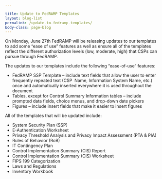 ```yaml
---

title: Update to FedRAMP Templates
layout: blog-list
permalink: /update-to-fedramp-templates/
body-class: page-blog
---
```

On Monday, June 27th FedRAMP will be releasing updates to our templates to add some “ease of use” features as well as ensure all of the templates reflect the different authorization levels (low, moderate, high) that CSPs can pursue through FedRAMP.

The updates to our templates include the following “ease-of-use” features:

* FedRAMP SSP Template – include text fields that allow the user to enter frequently repeated text (CSP  Name, Information System Name, etc.) once and automatically inserted everywhere it is used throughout the document
* Tables, except for Control Summary Information tables – include prompted data fields, choice menus, and drop-down date pickers
* Figures – include insert fields that make it easier to insert figures

All of the templates that will be updated include:

* System Security Plan (SSP)
* E-Authentication Worksheet
* Privacy Threshold Analysis and Privacy Impact Assessment (PTA & PIA)
* Rules of Behavior (RoB)
* IT Contingency Plan
* Control Implementation Summary (CIS) Report
* Control Implementation Summary (CIS) Worksheet
* FIPS 199 Categorization
* Laws and Regulations
* Inventory Workbook
